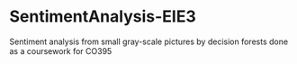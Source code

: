 # SentimentAnalysis-EIE3
Sentiment analysis from small gray-scale pictures by decision forests done as a coursework for CO395
